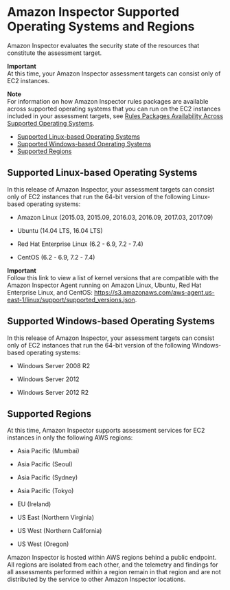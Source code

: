 # Amazon Inspector Supported Operating Systems and Regions<a name="inspector_supported_os_regions"></a>

 Amazon Inspector evaluates the security state of the resources that constitute the assessment target\. 

**Important**  
At this time, your Amazon Inspector assessment targets can consist only of EC2 instances\. 

**Note**  
For information on how Amazon Inspector rules packages are available across supported operating systems that you can run on the EC2 instances included in your assessment targets, see [Rules Packages Availability Across Supported Operating Systems](inspector_rule-packages_across_os.md)\.


+ [Supported Linux\-based Operating Systems](#inspector_supported-linux-os)
+ [Supported Windows\-based Operating Systems](#inspector_supported-win-os)
+ [Supported Regions](#inspector_supported-regions)

## Supported Linux\-based Operating Systems<a name="inspector_supported-linux-os"></a>

In this release of Amazon Inspector, your assessment targets can consist only of EC2 instances that run the 64\-bit version of the following Linux\-based operating systems:

+ Amazon Linux \(2015\.03, 2015\.09, 2016\.03, 2016\.09, 2017\.03, 2017\.09\)

+ Ubuntu \(14\.04 LTS, 16\.04 LTS\)

+ Red Hat Enterprise Linux \(6\.2 \- 6\.9, 7\.2 \- 7\.4\)

+ CentOS \(6\.2 \- 6\.9, 7\.2 \- 7\.4\)

**Important**  
Follow this link to view a list of kernel versions that are compatible with the Amazon Inspector Agent running on Amazon Linux, Ubuntu, Red Hat Enterprise Linux, and CentOS: [https://s3\.amazonaws\.com/aws\-agent\.us\-east\-1/linux/support/supported\_versions\.json](https://s3.amazonaws.com/aws-agent.us-east-1/linux/support/supported_versions.json)\. 

## Supported Windows\-based Operating Systems<a name="inspector_supported-win-os"></a>

In this release of Amazon Inspector, your assessment targets can consist only of EC2 instances that run the 64\-bit version of the following Windows\-based operating systems:

+ Windows Server 2008 R2

+ Windows Server 2012

+ Windows Server 2012 R2

## Supported Regions<a name="inspector_supported-regions"></a>

At this time, Amazon Inspector supports assessment services for EC2 instances in only the following AWS regions:

+ Asia Pacific \(Mumbai\)

+ Asia Pacific \(Seoul\)

+ Asia Pacific \(Sydney\)

+ Asia Pacific \(Tokyo\)

+ EU \(Ireland\)

+ US East \(Northern Virginia\)

+ US West \(Northern California\)

+ US West \(Oregon\)

Amazon Inspector is hosted within AWS regions behind a public endpoint\. All regions are isolated from each other, and the telemetry and findings for all assessments performed within a region remain in that region and are not distributed by the service to other Amazon Inspector locations\. 